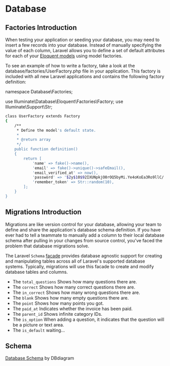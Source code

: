 # Database

## Factories Introduction
When testing your application or seeding your database, you may need to insert a few records into your database. Instead of manually specifying the value of each column, Laravel allows you to define a set of default attributes for each of your [Eloquent models](https://laravel.com/docs/9.x/eloquent) using model factories.

To see an example of how to write a factory, take a look at the database/factories/UserFactory.php file in your application. This factory is included with all new Laravel applications and contains the following factory definition:

namespace Database\Factories;
 
use Illuminate\Database\Eloquent\Factories\Factory;
use Illuminate\Support\Str;

```bash
class UserFactory extends Factory
{
    /**
     * Define the model's default state.
     *
     * @return array
     */
    public function definition()
    {
        return [
            'name' => fake()->name(),
            'email' => fake()->unique()->safeEmail(),
            'email_verified_at' => now(),
            'password' => '$2y$10$92IXUNpkjO0rOQ5byMi.Ye4oKoEa3Ro9llC/.og/at2.uheWG/igi', // password
            'remember_token' => Str::random(10),
        ];
    }
}
```

## Migrations Introduction
Migrations are like version control for your database, allowing your team to define and share the application's database schema definition. If you have ever had to tell a teammate to manually add a column to their local database schema after pulling in your changes from source control, you've faced the problem that database migrations solve.

The Laravel `Schema` [facade](https://laravel.com/docs/9.x/facades) provides database agnostic support for creating and manipulating tables across all of Laravel's supported database systems. Typically, migrations will use this facade to create and modify database tables and columns.

* The `total_questions` Shows how many questions there are.
* The `correct` Shows how many correct questions there are.
* The `in_correct` Shows how many wrong questions there are.
* The `blank` Shows how many empty questions there are.
* The `point` Shows how many points you got.
* The `paid_at` Indicates whether the invoice has been paid.
* The `parent_id` Shows infinite category IDs.
* The `is_option` When adding a question, it indicates that the question will be a picture or text area.
* The `is_default` waiting...

## Schema

[Database Schema](https://dbdiagram.io/d/632f5e447b3d2034ffa94a7d) by DBdiagram
